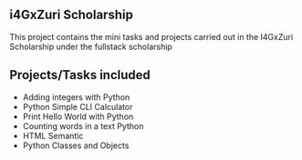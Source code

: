 ## i4GxZuri Scholarship
This project contains the mini tasks and projects carried out in the I4GxZuri Scholarship under the fullstack scholarship

## Projects/Tasks included

- Adding integers with Python
- Python Simple CLI Calculator
- Print Hello World with Python
- Counting words in a text Python
- HTML Semantic
- Python Classes and Objects